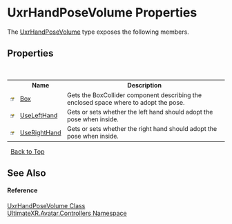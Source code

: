 # UxrHandPoseVolume Properties
 

The <a href="T_UltimateXR_Avatar_Controllers_UxrHandPoseVolume">UxrHandPoseVolume</a> type exposes the following members.


## Properties
&nbsp;<table><tr><th></th><th>Name</th><th>Description</th></tr><tr><td>![Public property](media/pubproperty.gif "Public property")</td><td><a href="P_UltimateXR_Avatar_Controllers_UxrHandPoseVolume_Box">Box</a></td><td>
Gets the BoxCollider component describing the enclosed space where to adopt the pose.</td></tr><tr><td>![Public property](media/pubproperty.gif "Public property")</td><td><a href="P_UltimateXR_Avatar_Controllers_UxrHandPoseVolume_UseLeftHand">UseLeftHand</a></td><td>
Gets or sets whether the left hand should adopt the pose when inside.</td></tr><tr><td>![Public property](media/pubproperty.gif "Public property")</td><td><a href="P_UltimateXR_Avatar_Controllers_UxrHandPoseVolume_UseRightHand">UseRightHand</a></td><td>
Gets or sets whether the right hand should adopt the pose when inside.</td></tr></table>&nbsp;
<a href="#uxrhandposevolume-properties">Back to Top</a>

## See Also


#### Reference
<a href="T_UltimateXR_Avatar_Controllers_UxrHandPoseVolume">UxrHandPoseVolume Class</a><br /><a href="N_UltimateXR_Avatar_Controllers">UltimateXR.Avatar.Controllers Namespace</a><br />
